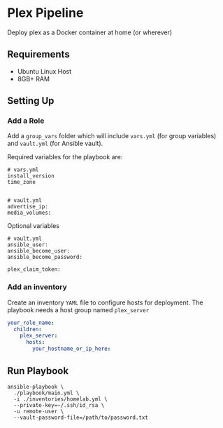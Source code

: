 # Plex Pipeline

Deploy plex as a Docker container at home (or wherever)


## Requirements

- Ubuntu Linux Host
- 8GB+ RAM

## Setting Up

### Add a Role

Add a `group_vars` folder which will include `vars.yml` (for group variables) and `vault.yml` (for Ansible vault).


Required variables for the playbook are:

```
# vars.yml
install_version
time_zone


# vault.yml
advertise_ip:
media_volumes:
```

Optional variables

```
# vault.yml
ansible_user:
ansible_become_user:
ansible_become_password:

plex_claim_token:
```

### Add an inventory

Create an inventory `YAML` file to configure hosts for deployment. The playbook needs a host group named `plex_server`

```yaml
your_role_name:
  children:
    plex_server:
      hosts:
        your_hostname_or_ip_here:
```

## Run Playbook

```
ansible-playbook \
  ./playbook/main.yml \
  -i ./inventories/homelab.yml \
  --private-key=~/.ssh/id_rsa \
  -u remote-user \
  --vault-password-file=/path/to/password.txt
```